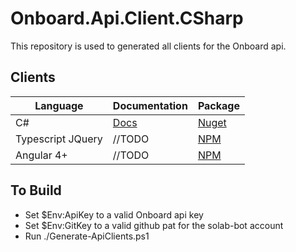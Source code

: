 # Onboard.Api.Client.CSharp

This repository is used to generated all clients for the Onboard api.

## Clients
|      Language      |           Documentation             | Package |
|--------------------|-------------------------------------|---------|
| C#                 | [Docs](docs/csharp/index.md)        | [Nuget](https://www.nuget.org/packages/Onboard.Api.Client.CSharp/)
| Typescript JQuery  | //TODO                              | [NPM](https://www.npmjs.com/package/@solab/onboard-api-client-jquery)
| Angular 4+         | //TODO                              | [NPM](https://www.npmjs.com/package/@solab/onboard-api-client-angular)

## To Build

* Set $Env:ApiKey to a valid Onboard api key
* Set $Env:GitKey to a valid github pat for the solab-bot account
* Run ./Generate-ApiClients.ps1